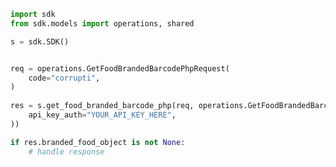 <!-- Start SDK Example Usage -->
```python
import sdk
from sdk.models import operations, shared

s = sdk.SDK()


req = operations.GetFoodBrandedBarcodePhpRequest(
    code="corrupti",
)
    
res = s.get_food_branded_barcode_php(req, operations.GetFoodBrandedBarcodePhpSecurity(
    api_key_auth="YOUR_API_KEY_HERE",
))

if res.branded_food_object is not None:
    # handle response
```
<!-- End SDK Example Usage -->